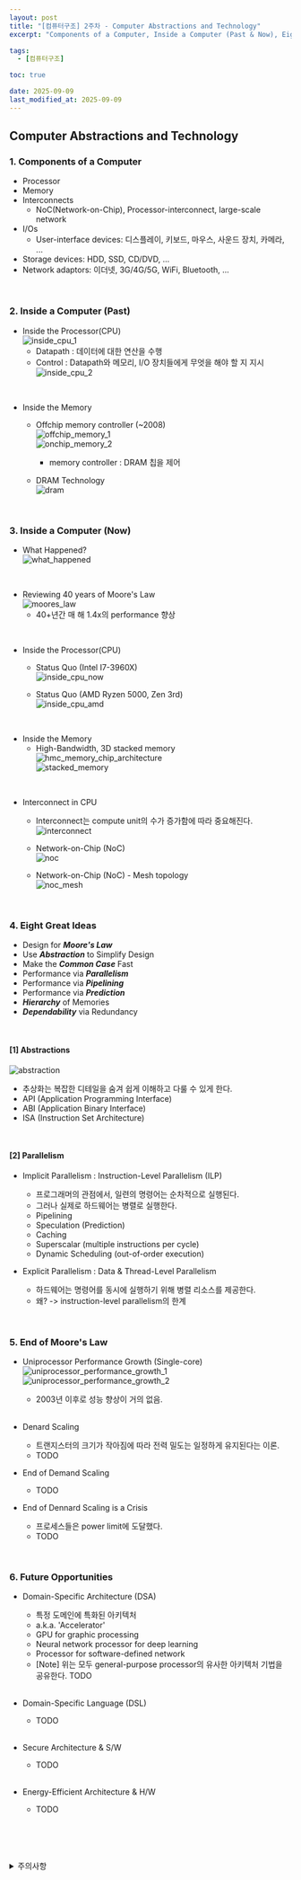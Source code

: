 ```yaml
---
layout: post
title: "[컴퓨터구조] 2주차 - Computer Abstractions and Technology"
excerpt: "Components of a Computer, Inside a Computer (Past & Now), Eight Great Ideas, End of Moore's Law, Future Opportunities"

tags:
  - [컴퓨터구조]

toc: true

date: 2025-09-09
last_modified_at: 2025-09-09
---
```

## Computer Abstractions and Technology
### 1. Components of a Computer
- Processor
- Memory
- Interconnects
  - NoC(Network-on-Chip), Processor-interconnect, large-scale network
- I/Os
  - User-interface devices: 디스플레이, 키보드, 마우스, 사운드 장치, 카메라, ...
- Storage devices: HDD, SSD, CD/DVD, ...
- Network adaptors: 이더넷, 3G/4G/5G, WiFi, Bluetooth, ...  

<br>

### 2. Inside a Computer (Past)
- Inside the Processor(CPU)  
![inside_cpu_1](TODO)  
  - Datapath : 데이터에 대한 연산을 수행
  - Control : Datapath와 메모리, I/O 장치들에게 무엇을 해야 할 지 지시
![inside_cpu_2](TODO)  

<br>

- Inside the Memory  
  - Offchip memory controller (~2008)  
  ![offchip_memory_1](TODO)  
  ![onchip_memory_2](TODO)  
    - memory controller : DRAM 칩을 제어  

  - DRAM Technology  
  ![dram](TODO)  

<br>

### 3. Inside a Computer (Now)
- What Happened?  
![what_happened](TODO)  

<br>

- Reviewing 40 years of Moore's Law  
![moores_law](TODO)  
  - 40+년간 매 해 1.4x의 performance 향상  

<br>

- Inside the Processor(CPU)
  - Status Quo (Intel I7-3960X)  
  ![inside_cpu_now](TODO)  

  - Status Quo (AMD Ryzen 5000, Zen 3rd)  
  ![inside_cpu_amd](TODO)  

<br>

- Inside the Memory
  - High-Bandwidth, 3D stacked memory  
  ![hmc_memory_chip_architecture](TODO)  
  ![stacked_memory](TODO)  

<br>

- Interconnect in CPU  
  - Interconnect는 compute unit의 수가 증가함에 따라 중요해진다.  
  ![interconnect](TODO)  

  - Network-on-Chip (NoC)  
  ![noc](TODO)  

  - Network-on-Chip (NoC) - Mesh topology  
  ![noc_mesh](TODO)  

<br>

### 4. Eight Great Ideas
- Design for ***Moore's Law***
- Use ***Abstraction*** to Simplify Design
- Make the ***Common Case*** Fast
- Performance via ***Parallelism***
- Performance via ***Pipelining***
- Performance via ***Prediction***
- ***Hierarchy*** of Memories
- ***Dependability*** via Redundancy

<br>

#### [1] Abstractions  
![abstraction](TODO)  
- 추상화는 복잡한 디테일을 숨겨 쉽게 이해하고 다룰 수 있게 한다.
- API (Application Programming Interface)
- ABI (Application Binary Interface)
- ISA (Instruction Set Architecture)

<br>

#### [2] Parallelism
- Implicit Parallelism : Instruction-Level Parallelism (ILP)  
  - 프로그래머의 관점에서, 일련의 명령어는 순차적으로 실행된다.
  - 그러나 실제로 하드웨어는 병렬로 실행한다.
  - Pipelining
  - Speculation (Prediction)
  - Caching
  - Superscalar (multiple instructions per cycle)
  - Dynamic Scheduling (out-of-order execution)

- Explicit Parallelism : Data & Thread-Level Parallelism
  - 하드웨어는 명령어를 동시에 실행하기 위해 병렬 리소스를 제공한다.
  - 왜? -> instruction-level parallelism의 한계  

<br>

### 5. End of Moore's Law  
- Uniprocessor Performance Growth (Single-core)  
![uniprocessor_performance_growth_1](TODO)  
![uniprocessor_performance_growth_2](TODO)  
  - 2003년 이후로 성능 향상이 거의 없음.  

  <br>

- Denard Scaling  
  - 트랜지스터의 크기가 작아짐에 따라 전력 밀도는 일정하게 유지된다는 이론.
  - TODO  

- End of Demand Scaling  
  - TODO  

- End of Dennard Scaling is a Crisis
  - 프로세스들은 power limit에 도달했다.  
  - TODO  

<br>

### 6. Future Opportunities  
- Domain-Specific Architecture (DSA)  
  - 특정 도메인에 특화된 아키텍처
  - a.k.a. 'Accelerator'
  - GPU for graphic processing
  - Neural network processor for deep learning
  - Processor for software-defined network
  - [Note] 위는 모두 general-purpose processor의 유사한 아키텍처 기법을 공유한다. TODO  

  <br>

- Domain-Specific Language (DSL)  
  - TODO  

  <br>

- Secure Architecture & S/W  
  - TODO  

  <br>

- Energy-Efficient Architecture & H/W  
  - TODO

<br>
<br>
<br>
<br>
<details>
<summary>주의사항</summary>
<div markdown="1">  

이 포스팅은 강원대학교 송원준 교수님의 컴퓨터구조 수업을 들으며 내용을 정리 한 것입니다.  
수업 내용에 대한 저작권은 교수님께 있으니,  
다른 곳으로의 무분별한 내용 복사를 자제해 주세요.  

</div>
</details>